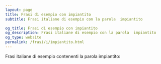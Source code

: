 ```yaml
---
layout: page
title: Frasi di esempio con impiantito 
subtitle: Frasi italiane di esempio con la parola  impiantito

og_title: Frasi di esempio con impiantito 
og_description: Frasi italiane di esempio con la parola  impiantito
og_type: website
permalink: /frasi/i/impiantito.html
---
```


Frasi italiane di esempio contenenti la parola impiantito:



